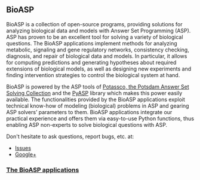 ## BioASP

BioASP is a collection of open-source programs, providing solutions for analyzing biological data and models with Answer Set Programming (ASP). ASP has proven to be an excellent tool for solving a variety of biological questions. The BioASP applications implement methods for analyzing metabolic, signaling and gene regulatory networks, consistency checking, diagnosis, and repair of biological data and models. In particular, it allows for computing predictions and generating hypotheses about required extensions of biological models, as well as designing new experiments and finding intervention strategies to control the biological system at hand.

BioASP is powered by the ASP tools of [Potassco, the Potsdam Answer Set Solving Collection](http://potassco.sourceforge.net/) and the [PyASP](https://pypi.python.org/pypi/pyasp) library which makes this power easily available.
The functionalities provided by the BioASP applications exploit technical know-how of modeling (biological) problems in ASP and gearing ASP solvers’ parameters to them.
BioASP applications integrate our practical experience and offers them via easy-to-use Python functions, thus enabling ASP non-experts to solve biological questions with ASP.

Don't hesitate to ask questions, report bugs, etc. at:
* [Issues](https://github.com/bioasp/bioasp.github.io/issues)
* [Google+](https://plus.google.com/106623620514531759221)

### [The BioASP applications](bioasp.github.io/apps.html)


